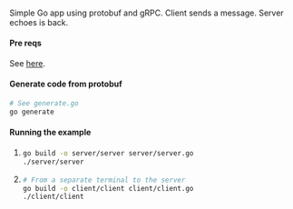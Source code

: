 ####

Simple Go app using protobuf and gRPC.  Client sends a message.  Server echoes is back.

#### Pre reqs

See [here](https://grpc.io/docs/languages/go/quickstart/#prerequisites).

#### Generate code from protobuf

```bash
# See generate.go
go generate
```

#### Running the example

1.
   ```bash
   go build -o server/server server/server.go
   ./server/server
   ```
1.
   ```bash
   # From a separate terminal to the server
   go build -o client/client client/client.go
   ./client/client
   ```

